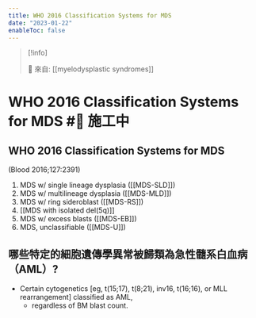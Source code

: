 ```yaml
---
title: WHO 2016 Classification Systems for MDS
date: "2023-01-22"
enableToc: false
---
```


> [!info]
>
> 🌱 來自: [[myelodysplastic syndromes]]

# WHO 2016 Classification Systems for MDS #🚧 施工中

## WHO 2016 Classification Systems for MDS

(Blood 2016;127:2391)

1. MDS w/ single lineage dysplasia ([[MDS-SLD]])
2. MDS w/ multilineage dysplasia ([[MDS-MLD]])
3. MDS w/ ring sideroblast ([[MDS-RS]])
4. [[MDS with isolated del(5q)]]
5. MDS w/ excess blasts ([[MDS-EB]])
6. MDS, unclassifiable ([[MDS-U]])

## 哪些特定的細胞遺傳學異常被歸類為急性髓系白血病（AML）?

- Certain cytogenetics [eg, t(15;17), t(8;21), inv16, t(16;16), or MLL rearrangement] classified as AML, 
    - regardless of BM blast count. 


